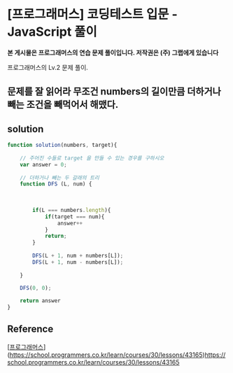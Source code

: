 # [프로그래머스] 코딩테스트 입문 - JavaScript 풀이

**본 게시물은 프로그래머스의 연습 문제 풀이입니다. 저작권은 (주) 그랩에게 있습니다**

프로그래머스의 Lv.2 문제 풀이.

## 문제를 잘 읽어라 무조건 numbers의 길이만큼 더하거나 빼는 조건을 빼먹어서 해맸다.


## solution

```JavaScript
function solution(numbers, target){
    
    // 주어진 수들로 target 을 만들 수 있는 경우를 구하시오
    var answer = 0; 
 
    // 더하거나 빼는 두 갈래의 트리
    function DFS (L, num) {
        
     
        
        if(L === numbers.length){
            if(target === num){
                answer++
            }    
            return;
        }
      
        DFS(L + 1, num + numbers[L]);
        DFS(L + 1, num - numbers[L]);
      
    }
            
    DFS(0, 0);

    return answer
}
```





## Reference

[[프로그래머스](https://programmers.co.kr)](https://school.programmers.co.kr/learn/courses/30/lessons/43165)https://school.programmers.co.kr/learn/courses/30/lessons/43165


